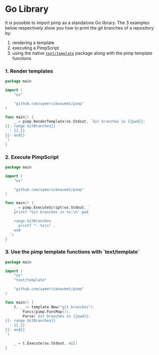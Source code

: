 # Go Library

It is possible to import pimp as a standalone Go library. The 3 examples below respectively show you how to print the git branches of a repository by:

1. rendering a template
2. executing a PimpScript
3. using the native [`text/template`](https://golang.org/pkg/text/template/) package along with the pimp template functions

### 1. Render templates

```go
package main

import (
	"os"

	"github.com/aymericbeaumet/pimp"
)

func main() {
	_ = pimp.RenderTemplate(os.Stdout, `Git branches in {{pwd}}:
{{- range GitBranches}}
  - {{.}}
{{- end}}
`)
}
```

### 2. Execute PimpScript

```go
package main

import (
	"os"

	"github.com/aymericbeaumet/pimp"
)

func main() {
	_ = pimp.ExecuteScript(os.Stdout, `
    printf "Git branches in %s:\n" pwd

    range GitBranches
      printf "- %s\n" .
    end
  `)
}
```

### 3. Use the pimp template functions with \`text/template\`

```go
package main

import (
	"os"
	"text/template"

	"github.com/aymericbeaumet/pimp"
)

func main() {
	t, _ := template.New("git_branches").
		Funcs(pimp.FuncMap()).
		Parse(`Git branches in {{pwd}}:
{{- range GitBranches}}
  - {{.}}
{{- end}}
`)

	_ = t.Execute(os.Stdout, nil)
}

```

